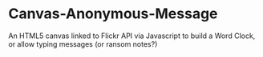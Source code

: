 Canvas-Anonymous-Message
========================

An HTML5 canvas linked to Flickr API via Javascript to build a Word Clock, or allow typing messages (or ransom notes?)